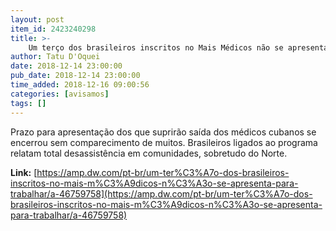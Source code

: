 ```yaml
---
layout: post
item_id: 2423240298
title: >-
    Um terço dos brasileiros inscritos no Mais Médicos não se apresenta para trabalhar
author: Tatu D'Oquei
date: 2018-12-14 23:00:00
pub_date: 2018-12-14 23:00:00
time_added: 2018-12-16 09:00:56
categories: [avisamos]
tags: []
---
```


Prazo para apresentação dos que suprirão saída dos médicos cubanos se encerrou sem comparecimento de muitos. Brasileiros ligados ao programa relatam total desassistência em comunidades, sobretudo do Norte.

**Link:** [https://amp.dw.com/pt-br/um-ter%C3%A7o-dos-brasileiros-inscritos-no-mais-m%C3%A9dicos-n%C3%A3o-se-apresenta-para-trabalhar/a-46759758](https://amp.dw.com/pt-br/um-ter%C3%A7o-dos-brasileiros-inscritos-no-mais-m%C3%A9dicos-n%C3%A3o-se-apresenta-para-trabalhar/a-46759758)

